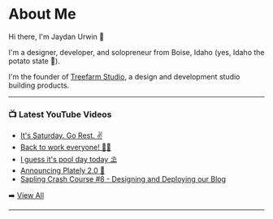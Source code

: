 # About Me

Hi there, I'm Jaydan Urwin 👋

I'm a designer, developer, and solopreneur from Boise, Idaho (yes, Idaho the potato state 🥔).

I'm the founder of [Treefarm Studio](https://treefarm.studio), a design and development studio building products.

--- 

### 📺 Latest YouTube Videos 
<!-- YOUTUBE:START -->
- [It&#39;s Saturday. Go Rest. ✌️](https://www.youtube.com/watch?v=QyrdDdwgTV8)
- [Back to work everyone! 🧑‍💻](https://www.youtube.com/shorts/wEkZDaiR9TQ)
- [I guess it&#39;s pool day today ⛱️](https://www.youtube.com/shorts/CBcno90UBXY)
- [Announcing Plately 2.0 🎉](https://www.youtube.com/watch?v=8u8_5hN8gXg)
- [Sapling Crash Course #8 - Designing and Deploying our Blog](https://www.youtube.com/watch?v=5Em1G7by6rs)
<!-- YOUTUBE:END --> 

➡️ [View All](https://youtube.com/@JaydanUrwin) 

---

<!--
**jaydanurwin/jaydanurwin** is a ✨ _special_ ✨ repository because its `README.md` (this file) appears on your GitHub profile.

Here are some ideas to get you started:

- 🔭 I’m currently working on ...
- 🌱 I’m currently learning ...
- 👯 I’m looking to collaborate on ...
- 🤔 I’m looking for help with ...
- 💬 Ask me about ...
- 📫 How to reach me: ...
- 😄 Pronouns: ...
- ⚡ Fun fact: ...
-->
